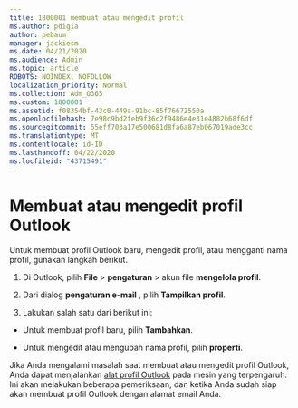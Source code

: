 ```yaml
---
title: 1800001 membuat atau mengedit profil
ms.author: pdigia
author: pebaum
manager: jackiesm
ms.date: 04/21/2020
ms.audience: Admin
ms.topic: article
ROBOTS: NOINDEX, NOFOLLOW
localization_priority: Normal
ms.collection: Adm_O365
ms.custom: 1800001
ms.assetid: f08354bf-43c0-449a-91bc-85f76672550a
ms.openlocfilehash: 7e98c9bd2feb9f36c2f9486e4e31e4882b68f6df
ms.sourcegitcommit: 55eff703a17e500681d8fa6a87eb067019ade3cc
ms.translationtype: MT
ms.contentlocale: id-ID
ms.lasthandoff: 04/22/2020
ms.locfileid: "43715491"
---
```

# <a name="create-or-edit-an-outlook-profile"></a>Membuat atau mengedit profil Outlook

Untuk membuat profil Outlook baru, mengedit profil, atau mengganti nama profil, gunakan langkah berikut.
  
1. Di Outlook, pilih **File** \> **pengaturan** \> akun file **mengelola profil**.
    
2. Dari dialog **pengaturan e-mail** , pilih **Tampilkan profil**.
    
3. Lakukan salah satu dari berikut ini:
    
  - Untuk membuat profil baru, pilih **Tambahkan**.
    
  - Untuk mengedit atau mengubah nama profil, pilih **properti**.
    
Jika Anda mengalami masalah saat membuat atau mengedit profil Outlook, Anda dapat menjalankan [alat profil Outlook](https://aka.ms/SaRA-OutlookSetupProfile) pada mesin yang terpengaruh. Ini akan melakukan beberapa pemeriksaan, dan ketika Anda sudah siap akan membuat profil Outlook dengan alamat email Anda. 
  


